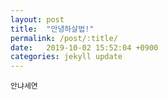 ```yaml
---
layout: post
title:  "안녕하살법!"
permalink: /post/:title/
date:   2019-10-02 15:52:04 +0900
categories: jekyll update
---
```


`안냐세연`
